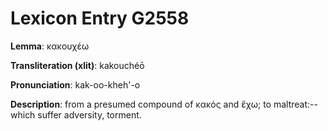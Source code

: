 # Lexicon Entry G2558

**Lemma**: κακουχέω

**Transliteration (xlit)**: kakouchéō

**Pronunciation**: kak-oo-kheh'-o

**Description**:
from a presumed compound of κακός and ἔχω; to maltreat:--which suffer adversity, torment.
